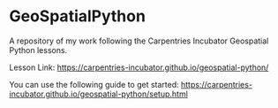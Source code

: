 # GeoSpatialPython

A repository of my work following the Carpentries Incubator Geospatial Python lessons.

Lesson Link: https://carpentries-incubator.github.io/geospatial-python/

You can use the following guide to get started: https://carpentries-incubator.github.io/geospatial-python/setup.html
